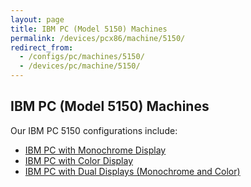 ```yaml
---
layout: page
title: IBM PC (Model 5150) Machines
permalink: /devices/pcx86/machine/5150/
redirect_from:
  - /configs/pc/machines/5150/
  - /devices/pc/machine/5150/
---
```


IBM PC (Model 5150) Machines
---

Our IBM PC 5150 configurations include:

* [IBM PC with Monochrome Display](/devices/pcx86/machine/5150/mda/)
* [IBM PC with Color Display](/devices/pcx86/machine/5150/cga/)
* [IBM PC with Dual Displays (Monochrome and Color)](/devices/pcx86/machine/5150/dual/64kb/)
